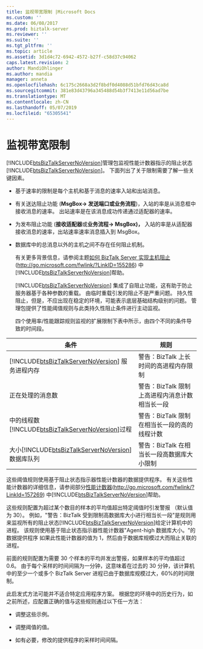 ```yaml
---
title: 监视带宽限制 |Microsoft Docs
ms.custom: ''
ms.date: 06/08/2017
ms.prod: biztalk-server
ms.reviewer: ''
ms.suite: ''
ms.tgt_pltfrm: ''
ms.topic: article
ms.assetid: 3d1d4c72-6942-4572-b27f-c58d37c94062
caps.latest.revision: 2
author: MandiOhlinger
ms.author: mandia
manager: anneta
ms.openlocfilehash: 6c175c2668a3d2f8bdf0d4088d51bfd76d43ca8d
ms.sourcegitcommit: 381e83d43796a345488d54b3f7413e11d56ad7be
ms.translationtype: MT
ms.contentlocale: zh-CN
ms.lasthandoff: 05/07/2019
ms.locfileid: "65305541"
---
```

# <a name="monitoring-for-throttling"></a>监视带宽限制
[!INCLUDE[btsBizTalkServerNoVersion](../includes/btsbiztalkservernoversion-md.md)]管理包监视性能计数器指示的阻止状态[!INCLUDE[btsBizTalkServerNoVersion](../includes/btsbiztalkservernoversion-md.md)]。 下面列出了关于限制需要了解一些关键因素。  
  
- 基于速率的限制是每个主机和基于消息的速率入站和出站消息。  
  
- 有关送达阻止功能 (**MsgBox-> 发送端口或业务流程**)，入站的率是从消息框中接收消息的速率。 出站速率是在该消息成功传递通过适配器的速率。  
  
- 为发布阻止功能 (**接收适配器**或**业务流程-> MsgBox)，** 入站的率是从适配器接收消息的速率，出站速率速率消息插入到 MsgBox。  
  
- 数据库中的总消息以外的主机之间不存在任何阻止机制。  
  
  有关更多背景信息，请参阅主题[如何 BizTalk Server 实现主机阻止](http://go.microsoft.com/fwlink/?LinkID=155286)(<http://go.microsoft.com/fwlink/?LinkID=155286>) 中[!INCLUDE[btsBizTalkServerNoVersion](../includes/btsbiztalkservernoversion-md.md)]帮助。  
  
  [!INCLUDE[btsBizTalkServerNoVersion](../includes/btsbiztalkservernoversion-md.md)] 集成了自阻止功能，这有助于防止服务器基于各种参数的重载。 由临时重载引发的阻止不是严重问题。 持久性阻止，但是，不应出现在稳定的环境，可能表示底层基础结构级别的问题。 管理包提供了性能阈值规则与此类持久性阻止条件进行主动监视。  
  
  四个使用率/性能跟踪规则监视的扩展限制下表中所示，由四个不同的条件导致的时间段。  
  
|                                                     条件                                                     |                                        规则                                         |
|-------------------------------------------------------------------------------------------------------------------|-------------------------------------------------------------------------------------|
|     [!INCLUDE[btsBizTalkServerNoVersion](../includes/btsbiztalkservernoversion-md.md)] 服务进程内存     |     警告：BizTalk 上长时间的高进程内存限制      |
|                                        正在处理的消息数                                         | 警告：BizTalk 限制上高进程内消息计数相当长一段 |
| 中的线程数[!INCLUDE[btsBizTalkServerNoVersion](../includes/btsbiztalkservernoversion-md.md)]过程 |      警告：BizTalk 限制在相当长一段的高的线程计数       |
|  大小[!INCLUDE[btsBizTalkServerNoVersion](../includes/btsbiztalkservernoversion-md.md)]数据库队列   |      警告：BizTalk 在相当长一段高数据库大小限制      |
  
 这些阈值规则使用基于阻止状态指示器性能计数器的数据提供程序。 有关这些性能计数器的详细信息，请参阅部分[性能计数器](http://go.microsoft.com/fwlink/?LinkId=157269)(<http://go.microsoft.com/fwlink/?LinkId=157269>) 中[!INCLUDE[btsBizTalkServerNoVersion](../includes/btsbiztalkservernoversion-md.md)]帮助。  
  
 这些规则配置为超过某个数目的样本的平均值超出特定阈值时引发警报 （默认值为 30）。 例如，"警告：BizTalk 受到限制高数据库大小进行相当长一段"是规则用来监视所有的阻止状态[!INCLUDE[btsBizTalkServerNoVersion](../includes/btsbiztalkservernoversion-md.md)]给定计算机中的进程。 该规则使用基于阻止状态指示器性能计数器"Agent-high 数据库大小。"的数据提供程序 如果此性能计数器的值为 1，然后由于数据库规模过大而阻止关联的进程。  
  
 前面的规则配置为需要 30 个样本的平均并发出警报，如果样本的平均值超过 0.6。 由于每个采样的时间间隔为一分钟，这意味着在过去的 30 分钟，该计算机中的至少一个或多个 BizTalk Server 进程已由于数据库规模过大，60%的时间限制。  
  
 此启发式方法可能并不适合特定应用程序方案。 根据您的环境中的历史行为，如之前所述，应配置正确的值与这些规则通过以下任一方法：  
  
-   调整这些示例。  
  
-   调整阈值的值。  
  
-   如有必要，修改的提供程序的采样时间间隔。